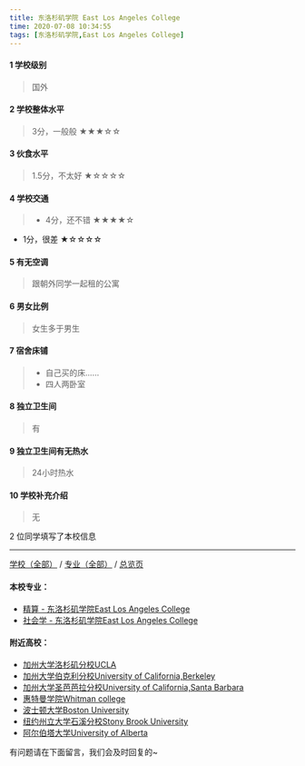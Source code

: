 ```yaml
---
title: 东洛杉矶学院 East Los Angeles College
time: 2020-07-08 10:34:55
tags: [东洛杉矶学院,East Los Angeles College]
---
```

#### 1 学校级别
> 国外


#### 2 学校整体水平
> 3分，一般般
★★★☆☆


#### 3 伙食水平
>  1.5分，不太好
★☆☆☆☆


#### 4 学校交通
> - 4分，还不错
★★★★☆
- 1分，很差
★☆☆☆☆


#### 5 有无空调
> 跟朝外同学一起租的公寓


#### 6 男女比例
> 女生多于男生


#### 7 宿舍床铺
> - 自己买的床……
> - 四人两卧室
 

#### 8 独立卫生间
> 有


#### 9 独立卫生间有无热水
> 24小时热水


#### 10 学校补充介绍
>  无

2 位同学填写了本校信息
***
[学校（全部）](https://univgo.github.io/2020/07/09/学校汇总页) / [专业（全部）](https://univgo.github.io/2020/07/09/专业汇总页) / [总览页](https://univgo.github.io/2020/07/09/总览)
#### 本校专业：
- [精算 - 东洛杉矶学院East Los Angeles College](https://univgo.github.io/2020/07/08/精算%20-%20东洛杉矶学院East%20Los%20Angeles%20College) 
- [社会学 - 东洛杉矶学院East Los Angeles College](https://univgo.github.io/2020/07/08/社会学%20-%20东洛杉矶学院East-Los-Angeles-Community-College) 

#### 附近高校：
- [加州大学洛杉矶分校UCLA](https://univgo.github.io/2020/07/08/加州大学洛杉矶分校%20UCLA)
- [加州大学伯克利分校University of California,Berkeley](https://univgo.github.io/2020/07/08/加州大学伯克利分校%20University%20of%20California,%20Berkeley) 
- [加州大学圣芭芭拉分校University of California,Santa Barbara](https://univgo.github.io/2020/07/08/加州大学圣芭芭拉分校%20University%20of%20California，Santa%20Barbara) 
- [惠特曼学院Whitman college](https://univgo.github.io/2020/07/08/惠特曼学院%20Whitman%20college) 
- [波士顿大学Boston University](https://univgo.github.io/2020/07/08/波士顿大学Boston%20University)
- [纽约州立大学石溪分校Stony Brook University](https://univgo.github.io/2020/07/08/纽约州立大学石溪分校%20Stony%20Brook%20University)
- [阿尔伯塔大学University of Alberta](https://univgo.github.io/2020/07/08/阿尔伯塔大学University%20of%20Alberta)



有问题请在下面留言，我们会及时回复的~
